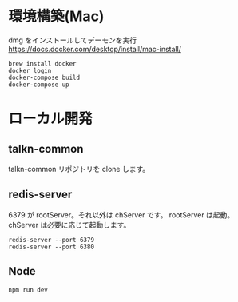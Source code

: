 # 環境構築(Mac)

dmg をインストールしてデーモンを実行
https://docs.docker.com/desktop/install/mac-install/

```
brew install docker
docker login
docker-compose build
docker-compose up
```

# ローカル開発

## talkn-common

talkn-common リポジトリを clone します。

## redis-server

6379 が rootServer。それ以外は chServer です。
rootServer は起動。chServer は必要に応じて起動します。

```
redis-server --port 6379
redis-server --port 6380
```

## Node

`npm run dev`
